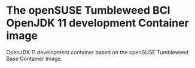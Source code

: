 # The openSUSE Tumbleweed BCI OpenJDK 11 development Container image

OpenJDK 11 development container based on the openSUSE Tumbleweed Base Container Image.
